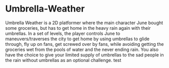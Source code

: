 # Umbrella-Weather

Umbrella Weather is a 2D platformer where the main character June bought some groceries, but has to get home in the heavy rain again with their umbrellas. In a set of levels, the player controls June to maneuvers/traverses the city to get home by using umbrellas to glide through, fly up on fans, get screwed over by fans, while avoiding getting the groceries wet from the pools of water and the never ending rain. You also have the choice to give your limited supply of umbrellas to the sad people in the rain without umbrellas as an optional challenge.
test
